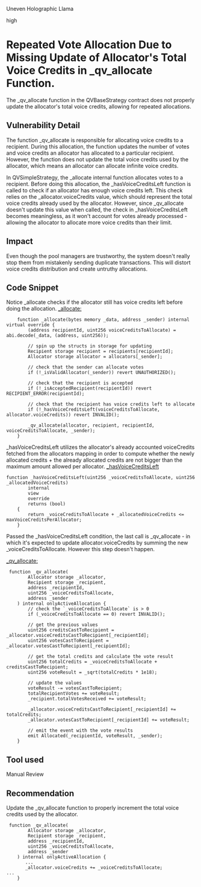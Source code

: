 Uneven Holographic Llama

high

# Repeated Vote Allocation Due to Missing Update of Allocator's Total Voice Credits in _qv_allocate Function.
The _qv_allocate function in the QVBaseStrategy contract does not properly update the allocator's total voice credits, allowing for repeated allocations.

## Vulnerability Detail
The function _qv_allocate is responsible for allocating voice credits to a recipient. During this allocation, the function updates the number of votes and voice credits an allocator has allocated to a particular recipient. However, the function does not update the total voice credits used by the allocator, which means an allocator can allocate infinite voice credits.

In QVSimpleStrategy, the _allocate internal function allocates votes to a recipient. Before doing this allocation,
 the _hasVoiceCreditsLeft function is called to check if an allocator has enough voice credits left. This check relies on the _allocator.voiceCredits value, which should represent the total voice credits already used by the allocator. 
However, since _qv_allocate doesn't update this value when called, the check in _hasVoiceCreditsLeft becomes meaningless, as it won't account for votes already processed - allowing the allocator to allocate more voice credits than their limit.

## Impact

Even though the pool managers are trustworthy, the system doesn't really stop them from mistakenly sending duplicate transactions. This will distort voice credits distribution and create untruthy allocations.

## Code Snippet

Notice _allocate checks if the allocator still has voice credits left before doing the allocation.
[_allocate:](https://github.com/sherlock-audit/2023-09-Gitcoin/blob/6430c8004017e96ae2f5aac365bdefd0b6eeea72/allo-v2/contracts/strategies/qv-simple/QVSimpleStrategy.sol#L107-L124)
```solidity
    function _allocate(bytes memory _data, address _sender) internal virtual override {
        (address recipientId, uint256 voiceCreditsToAllocate) = abi.decode(_data, (address, uint256));

        // spin up the structs in storage for updating
        Recipient storage recipient = recipients[recipientId];
        Allocator storage allocator = allocators[_sender];

        // check that the sender can allocate votes
        if (!_isValidAllocator(_sender)) revert UNAUTHORIZED();

        // check that the recipient is accepted
        if (!_isAcceptedRecipient(recipientId)) revert RECIPIENT_ERROR(recipientId);

        // check that the recipient has voice credits left to allocate
        if (!_hasVoiceCreditsLeft(voiceCreditsToAllocate, allocator.voiceCredits)) revert INVALID();

        _qv_allocate(allocator, recipient, recipientId, voiceCreditsToAllocate, _sender);
    }
```
_hasVoiceCreditsLeft utilizes the allocator's already accounted voiceCredits fetched from the allocators mapping in order to compute whether the newly allocated credits + the already allocated credits are not bigger than the maximum amount allowed per allocator.
[_hasVoiceCreditsLeft](https://github.com/sherlock-audit/2023-09-Gitcoin/blob/6430c8004017e96ae2f5aac365bdefd0b6eeea72/allo-v2/contracts/strategies/qv-simple/QVSimpleStrategy.sol#L144-L151)
```solidity
function _hasVoiceCreditsLeft(uint256 _voiceCreditsToAllocate, uint256 _allocatedVoiceCredits)
        internal
        view
        override
        returns (bool)
    {
        return _voiceCreditsToAllocate + _allocatedVoiceCredits <= maxVoiceCreditsPerAllocator;
    }
```
Passed the _hasVoiceCreditsLeft condition, the last call is _qv_allocate - in which it's expected to update allocator.voiceCredits by summing the new _voiceCreditsToAllocate. However this step doesn't happen.

[_qv_allocate:](https://github.com/sherlock-audit/2023-09-Gitcoin/blob/6430c8004017e96ae2f5aac365bdefd0b6eeea72/allo-v2/contracts/strategies/qv-base/QVBaseStrategy.sol#L506-L534)
```solidity
 function _qv_allocate(
        Allocator storage _allocator,
        Recipient storage _recipient,
        address _recipientId,
        uint256 _voiceCreditsToAllocate,
        address _sender
    ) internal onlyActiveAllocation {
        // check the `_voiceCreditsToAllocate` is > 0
        if (_voiceCreditsToAllocate == 0) revert INVALID();

        // get the previous values
        uint256 creditsCastToRecipient = _allocator.voiceCreditsCastToRecipient[_recipientId];
        uint256 votesCastToRecipient = _allocator.votesCastToRecipient[_recipientId];

        // get the total credits and calculate the vote result
        uint256 totalCredits = _voiceCreditsToAllocate + creditsCastToRecipient;
        uint256 voteResult = _sqrt(totalCredits * 1e18);

        // update the values
        voteResult -= votesCastToRecipient;
        totalRecipientVotes += voteResult;
        _recipient.totalVotesReceived += voteResult;

        _allocator.voiceCreditsCastToRecipient[_recipientId] += totalCredits;
        _allocator.votesCastToRecipient[_recipientId] += voteResult;

        // emit the event with the vote results
        emit Allocated(_recipientId, voteResult, _sender);
    }
```

## Tool used

Manual Review

## Recommendation
Update the _qv_allocate function to properly increment the total voice credits used by the allocator.
```solidity
 function _qv_allocate(
        Allocator storage _allocator,
        Recipient storage _recipient,
        address _recipientId,
        uint256 _voiceCreditsToAllocate,
        address _sender
    ) internal onlyActiveAllocation {
       ...
       _allocator.voiceCredits += _voiceCreditsToAllocate;
...
    }
```